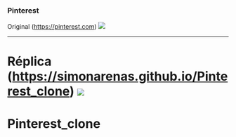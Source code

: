 ### Pinterest

Original (https://pinterest.com)
[![](https://i.imgur.com/EI5REDV.png)](https://i.imgur.com/EI5REDV.png)

------------



Réplica (https://simonarenas.github.io/Pinterest_clone)
[![](https://i.imgur.com/SKV4mH5.jpg)](https://i.imgur.com/SKV4mH5.jpg)
=======
# Pinterest_clone
